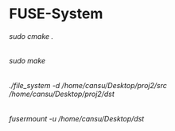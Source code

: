 # FUSE-System

<h6>sudo cmake . </h6>
<h6>sudo make </h6>
<h6>./file_system -d /home/cansu/Desktop/proj2/src /home/cansu/Desktop/proj2/dst </h6>
<h6>fusermount -u /home/cansu/Desktop/dst </h6>
